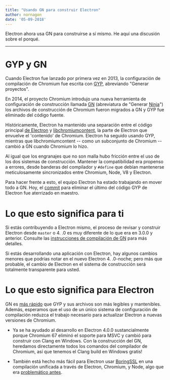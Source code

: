 ```yaml
---
title: "Usando GN para construir Electron"
author: nornagon
date: '05-09-2018'
---
```


Electron ahora usa GN para construirse a sí mismo. He aquí una discusión sobre el porqué.

---

# GYP y GN

Cuando Electron fue lanzado por primera vez en 2013, la configuración de compilación de Chromium fue escrita con [GYP](https://gyp.gsrc.io/), abreviando "Generar proyectos".

En 2014, el proyecto Chromium introdujo una nueva herramienta de configuración de construcción llamada [GN](https://gn.googlesource.com/gn/) (abreviatura de "Generar [Ninja](https://ninja-build.org/)") los archivos de construcción de Chromium fueron migrados a GN y GYP fue eliminado del código fuente.

Históricamente, Electron ha mantenido una separación entre el código principal [de Electron](https://github.com/electron/electron) y [libchromiumcontent](https://github.com/electron/libchromiumcontent), la parte de Electron que envuelve el 'contenido' de Chromium. Electron ha seguido usando GYP, mientras que libchromiumcontent -- como un subconjunto de Chromium -- cambió a GN cuando Chromium lo hizo.

Al igual que los engranajes que no son malla hubo fricción entre el uso de los dos sistemas de construcción. Mantener la compatibilidad era propenso a errores, desde banderas del compilador y `#define` que debían mantenerse meticulosamente sincronizados entre Chromium, Node, V8 y Electron.

Para hacer frente a esto, el equipo Electron ha estado trabajando en mover todo a GN. Hoy, el [commit](https://github.com/electron/electron/pull/14097) para eliminar el último del código GYP de Electron fue aterrizado en maestro.

# Lo que esto significa para ti

Si estás contribuyendo a Electron mismo, el proceso de revisar y construir Electron desde `master` o 4. .0 es muy diferente de lo que era en 3.0.0 y anterior. Consulte las [instrucciones de compilación de GN](https://github.com/electron/electron/blob/master/docs/development/build-instructions-gn.md) para más detalles.

Si estás desarrollando una aplicación con Electron, hay algunos cambios menores que podrías notar en el nuevo Electron 4. .0-noche; pero más que probable, el cambio de Electron en el sistema de construcción será totalmente transparente para usted.

# Lo que esto significa para Electron

GN es [más rápido](https://chromium.googlesource.com/chromium/src/tools/gn/+/48062805e19b4697c5fbd926dc649c78b6aaa138/README.md) que GYP y sus archivos son más legibles y mantenibles. Además, esperamos que el uso de un único sistema de configuración de compilación reduzca el trabajo necesario para actualizar Electron a nuevas versiones de Chromium.

 * Ya se ha ayudado al desarrollo en Electron 4.0.0 sustancialmente porque Chromium 67 eliminó el soporte para MSVC y cambió para construir con Clang en Windows. Con la construcción del GN, heredamos directamente todos los comandos del compilador de Chromium, así que tenemos el Clang build en Windows gratis!

 * También está hecho más fácil para Electron usar [BoringSSL](https://boringssl.googlesource.com/boringssl/) en una compilación unificada a través de Electron, Chromium, y Node, algo que era [problemático antes](https://electronjs.org/blog/electron-internals-using-node-as-a-library#shared-library-or-static-library).

